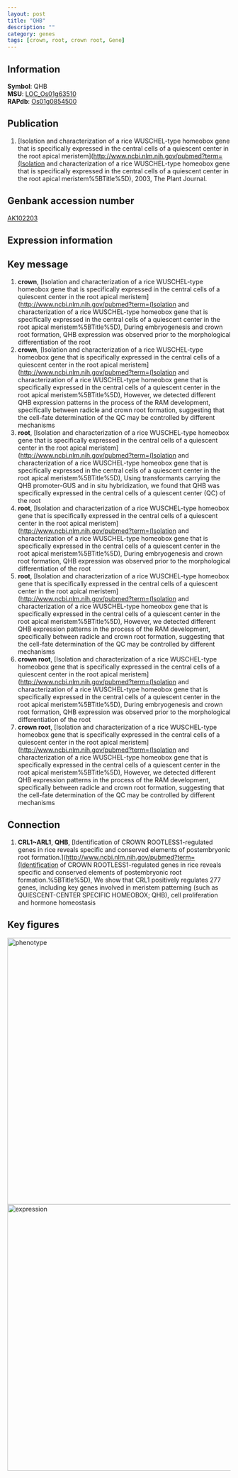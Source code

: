 ```yaml
---
layout: post
title: "QHB"
description: ""
category: genes
tags: [crown, root, crown root, Gene]
---
```


## Information
__Symbol__: QHB  
__MSU__: [LOC_Os01g63510](http://rice.plantbiology.msu.edu/cgi-bin/ORF_infopage.cgi?orf=LOC_Os01g63510)  
__RAPdb__: [Os01g0854500](http://rapdb.dna.affrc.go.jp/viewer/gbrowse_details/irgsp1?name=Os01g0854500)  

## Publication
1. [Isolation and characterization of a rice WUSCHEL-type homeobox gene that is specifically expressed in the central cells of a quiescent center in the root apical meristem](http://www.ncbi.nlm.nih.gov/pubmed?term=(Isolation and characterization of a rice WUSCHEL-type homeobox gene that is specifically expressed in the central cells of a quiescent center in the root apical meristem%5BTitle%5D), 2003, The Plant Journal.

## Genbank accession number
[AK102203](http://www.ncbi.nlm.nih.gov/nuccore/AK102203)

## Expression information

## Key message
1. __crown__, [Isolation and characterization of a rice WUSCHEL-type homeobox gene that is specifically expressed in the central cells of a quiescent center in the root apical meristem](http://www.ncbi.nlm.nih.gov/pubmed?term=(Isolation and characterization of a rice WUSCHEL-type homeobox gene that is specifically expressed in the central cells of a quiescent center in the root apical meristem%5BTitle%5D),  During embryogenesis and crown root formation, QHB expression was observed prior to the morphological differentiation of the root
2. __crown__, [Isolation and characterization of a rice WUSCHEL-type homeobox gene that is specifically expressed in the central cells of a quiescent center in the root apical meristem](http://www.ncbi.nlm.nih.gov/pubmed?term=(Isolation and characterization of a rice WUSCHEL-type homeobox gene that is specifically expressed in the central cells of a quiescent center in the root apical meristem%5BTitle%5D),  However, we detected different QHB expression patterns in the process of the RAM development, specifically between radicle and crown root formation, suggesting that the cell-fate determination of the QC may be controlled by different mechanisms
3. __root__, [Isolation and characterization of a rice WUSCHEL-type homeobox gene that is specifically expressed in the central cells of a quiescent center in the root apical meristem](http://www.ncbi.nlm.nih.gov/pubmed?term=(Isolation and characterization of a rice WUSCHEL-type homeobox gene that is specifically expressed in the central cells of a quiescent center in the root apical meristem%5BTitle%5D),  Using transformants carrying the QHB promoter-GUS and in situ hybridization, we found that QHB was specifically expressed in the central cells of a quiescent center (QC) of the root
4. __root__, [Isolation and characterization of a rice WUSCHEL-type homeobox gene that is specifically expressed in the central cells of a quiescent center in the root apical meristem](http://www.ncbi.nlm.nih.gov/pubmed?term=(Isolation and characterization of a rice WUSCHEL-type homeobox gene that is specifically expressed in the central cells of a quiescent center in the root apical meristem%5BTitle%5D),  During embryogenesis and crown root formation, QHB expression was observed prior to the morphological differentiation of the root
5. __root__, [Isolation and characterization of a rice WUSCHEL-type homeobox gene that is specifically expressed in the central cells of a quiescent center in the root apical meristem](http://www.ncbi.nlm.nih.gov/pubmed?term=(Isolation and characterization of a rice WUSCHEL-type homeobox gene that is specifically expressed in the central cells of a quiescent center in the root apical meristem%5BTitle%5D),  However, we detected different QHB expression patterns in the process of the RAM development, specifically between radicle and crown root formation, suggesting that the cell-fate determination of the QC may be controlled by different mechanisms
6. __crown root__, [Isolation and characterization of a rice WUSCHEL-type homeobox gene that is specifically expressed in the central cells of a quiescent center in the root apical meristem](http://www.ncbi.nlm.nih.gov/pubmed?term=(Isolation and characterization of a rice WUSCHEL-type homeobox gene that is specifically expressed in the central cells of a quiescent center in the root apical meristem%5BTitle%5D),  During embryogenesis and crown root formation, QHB expression was observed prior to the morphological differentiation of the root
7. __crown root__, [Isolation and characterization of a rice WUSCHEL-type homeobox gene that is specifically expressed in the central cells of a quiescent center in the root apical meristem](http://www.ncbi.nlm.nih.gov/pubmed?term=(Isolation and characterization of a rice WUSCHEL-type homeobox gene that is specifically expressed in the central cells of a quiescent center in the root apical meristem%5BTitle%5D),  However, we detected different QHB expression patterns in the process of the RAM development, specifically between radicle and crown root formation, suggesting that the cell-fate determination of the QC may be controlled by different mechanisms

## Connection
1. __CRL1~ARL1__, __QHB__, [Identification of CROWN ROOTLESS1-regulated genes in rice reveals specific and conserved elements of postembryonic root formation.](http://www.ncbi.nlm.nih.gov/pubmed?term=(Identification of CROWN ROOTLESS1-regulated genes in rice reveals specific and conserved elements of postembryonic root formation.%5BTitle%5D),  We show that CRL1 positively regulates 277 genes, including key genes involved in meristem patterning (such as QUIESCENT-CENTER SPECIFIC HOMEOBOX; QHB), cell proliferation and hormone homeostasis

## Key figures
<img src="http://ricencode.github.io/images/QHB.pheno.png" alt="phenotype"  style="width: 600px;"/>

<img src="http://ricencode.github.io/images/QHB.exp.png" alt="expression"  style="width: 600px;"/>


